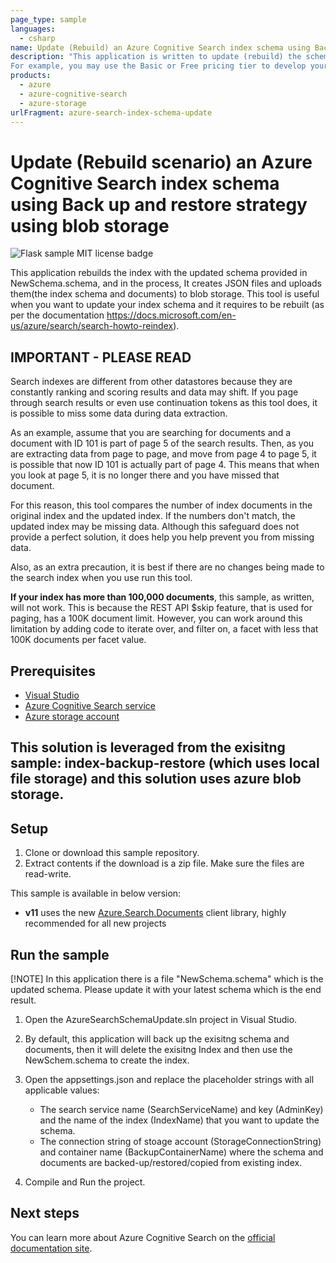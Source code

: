 ```yaml
---
page_type: sample
languages:
  - csharp
name: Update (Rebuild) an Azure Cognitive Search index schema using Back up and restore strategy using blob storage.
description: "This application is written to update (rebuild) the schema of an Index as In all conditions we can not update the schema, it has to be rebuilt again to update in certain conditions. For more information - refer to https://docs.microsoft.com/en-us/azure/search/search-howto-reindex, It uses below strategy, first we need to attach the new(updated) schema of the index to this solution in NewSchema.schema file. First this application backs up a old (existing) index schema and its documents to Azure storage account, and then it deletes the old (exisitng) index, then this application uses attached NewSchema (if available in solution else uses the existing index schema from blob storage as a failover case, not to imapct the client for longer time) to recreate the index with updated schema. Depending on your needs, you can use all or part of this application to backup your index files. 
For example, you may use the Basic or Free pricing tier to develop your index, and then want to move it to the Standard or higher tier for production use."
products:
  - azure
  - azure-cognitive-search
  - azure-storage
urlFragment: azure-search-index-schema-update
---
```


# Update (Rebuild scenario) an Azure Cognitive Search index schema using Back up and restore strategy using blob storage

![Flask sample MIT license badge](https://img.shields.io/badge/license-MIT-green.svg)

This application rebuilds the index with the updated schema provided in NewSchema.schema, and in the process, It creates JSON files and uploads them(the index schema and documents) to blob storage. This tool is useful when you want to update your index schema and it requires to be rebuilt (as per the documentation https://docs.microsoft.com/en-us/azure/search/search-howto-reindex).

## IMPORTANT - PLEASE READ
Search indexes are different from other datastores because they are constantly ranking and scoring results and data may shift. If you page through search results or even use continuation tokens as this tool does, it is possible to miss some data during data extraction.

As an example, assume that you are searching for documents and a document with ID 101 is part of page 5 of the search results. Then, as you are extracting data from page to page, and move from page 4 to page 5, it is possible that now ID 101 is actually part of page 4. This means that when you look at page 5, it is no longer there and you have missed that document.

For this reason, this tool compares the number of index documents in the original index and the updated index. If the numbers don't match, the updated index may be missing data. Although this safeguard does not provide a perfect solution, it does help you help prevent you from missing data.

Also, as an extra precaution, it is best if there are no changes being made to the search index when you use run this tool.

**If your index has more than 100,000 documents**, this sample, as written, will not work. This is because the REST API $skip feature, that is used for paging, has a 100K document limit. However, you can work around this limitation by adding code to iterate over, and filter on, a facet with less that 100K documents per facet value.

## Prerequisites

- [Visual Studio](https://visualstudio.microsoft.com/downloads/)
- [Azure Cognitive Search service](https://docs.microsoft.com/azure/search/search-create-service-portal)
- [Azure storage account](https://azure.microsoft.com/en-in/services/storage/blobs/)

## This solution is leveraged from the exisitng sample: index-backup-restore (which uses local file storage) and this solution uses azure blob storage.

## Setup

1. Clone or download this sample repository.
1. Extract contents if the download is a zip file. Make sure the files are read-write.

This sample is available in below version:

+ **v11** uses the new [Azure.Search.Documents](https://docs.microsoft.com/dotnet/api/overview/azure/search.documents-readme) client library, highly recommended for all new projects

## Run the sample

[!NOTE] In this application there is a file "NewSchema.schema" which is the updated schema. Please update it with your latest schema which is the end result.

1. Open the AzureSearchSchemaUpdate.sln project in Visual Studio.

1. By default, this application will back up the exisitng schema and documents, then it will delete the exisitng Index and then use the NewSchem.schema to create the index. 

1. Open the appsettings.json and replace the placeholder strings with all applicable values:

    - The search service name (SearchServiceName) and key (AdminKey) and the name of the index (IndexName) that you want to update the schema.
    - The connection string of stoage account (StorageConnectionString) and container name (BackupContainerName) where the schema and documents are backed-up/restored/copied from existing index.

1. Compile and Run the project.

## Next steps

You can learn more about Azure Cognitive Search on the [official documentation site](https://docs.microsoft.com/azure/search).
